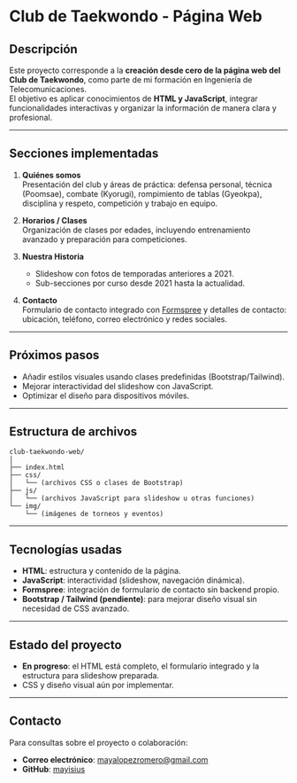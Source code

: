 # Club de Taekwondo - Página Web

## Descripción
Este proyecto corresponde a la **creación desde cero de la página web del Club de Taekwondo**, como parte de mi formación en Ingeniería de Telecomunicaciones.  
El objetivo es aplicar conocimientos de **HTML y JavaScript**, integrar funcionalidades interactivas y organizar la información de manera clara y profesional.  

---

## Secciones implementadas

1. **Quiénes somos**  
   Presentación del club y áreas de práctica: defensa personal, técnica (Poomsae), combate (Kyorugi), rompimiento de tablas (Gyeokpa), disciplina y respeto, competición y trabajo en equipo.

2. **Horarios / Clases**  
   Organización de clases por edades, incluyendo entrenamiento avanzado y preparación para competiciones.

3. **Nuestra Historia**  
   - Slideshow con fotos de temporadas anteriores a 2021.  
   - Sub-secciones por curso desde 2021 hasta la actualidad.

4. **Contacto**  
   Formulario de contacto integrado con [Formspree](https://formspree.io/) y detalles de contacto: ubicación, teléfono, correo electrónico y redes sociales.

---

## Próximos pasos
- Añadir estilos visuales usando clases predefinidas (Bootstrap/Tailwind).  
- Mejorar interactividad del slideshow con JavaScript.  
- Optimizar el diseño para dispositivos móviles.

---

## Estructura de archivos
```
club-taekwondo-web/
│
├── index.html
├── css/
│   └── (archivos CSS o clases de Bootstrap)
├── js/
│   └── (archivos JavaScript para slideshow u otras funciones)
└── img/
    └── (imágenes de torneos y eventos)
```

---

## Tecnologías usadas
- **HTML**: estructura y contenido de la página.  
- **JavaScript**: interactividad (slideshow, navegación dinámica).  
- **Formspree**: integración de formulario de contacto sin backend propio.  
- **Bootstrap / Tailwind (pendiente)**: para mejorar diseño visual sin necesidad de CSS avanzado.  

---

## Estado del proyecto
- **En progreso**: el HTML está completo, el formulario integrado y la estructura para slideshow preparada.  
- CSS y diseño visual aún por implementar.  

---

## Contacto
Para consultas sobre el proyecto o colaboración:  
- **Correo electrónico**: mayalopezromero@gmail.com  
- **GitHub**: [mayisius](https://github.com/mayisius)
